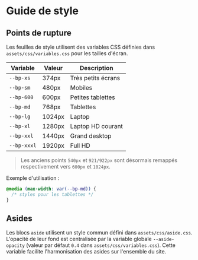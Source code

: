 # Guide de style

## Points de rupture

Les feuilles de style utilisent des variables CSS définies dans `assets/css/variables.css` pour les tailles d'écran.

| Variable | Valeur | Description |
| --- | --- | --- |
| `--bp-xs` | 374px | Très petits écrans |
| `--bp-sm` | 480px | Mobiles |
| `--bp-600` | 600px | Petites tablettes |
| `--bp-md` | 768px | Tablettes |
| `--bp-lg` | 1024px | Laptop |
| `--bp-xl` | 1280px | Laptop HD courant |
| `--bp-xxl` | 1440px | Grand desktop |
| `--bp-xxxl` | 1920px | Full HD |

> Les anciens points `540px` et `921/922px` sont désormais remappés respectivement vers `600px` et `1024px`.

Exemple d'utilisation :

```css
@media (max-width: var(--bp-md)) {
  /* styles pour les tablettes */
}
```

## Asides

Les blocs `aside` utilisent un style commun défini dans `assets/css/aside.css`.
L'opacité de leur fond est centralisée par la variable globale
`--aside-opacity` (valeur par défaut `0.4` dans `assets/css/variables.css`).
Cette variable facilite l'harmonisation des asides sur l'ensemble du site.

